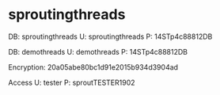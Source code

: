 sproutingthreads
================


DB: sproutingthreads 
U: sproutingthreads 
P: 14STp4c88812DB 

DB: demothreads
U: demothreads
P: 14STp4c88812DB

Encryption: 20a05abe80bc1d91e2015b934d3904ad


Access
U: tester
P: sproutTESTER1902

